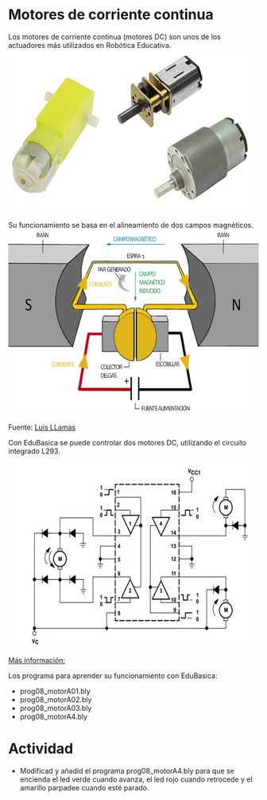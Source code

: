 # Motores de corriente continua
Los motores de corriente continua (motores DC) son unos de los actuadores más utilizados en Robótica Educativa. 
<a href="" target="_blank"><img width="600" height="330" border="0" align="center" src="img/motoresDC.png "/></a>

Su funcionamiento se basa en el alineamiento de dos campos magnéticos. 
<a href="" target="_blank"><img width="600" height="375" border="0" align="center" src="img/circuitoMotorDC.png "/></a>

Fuente: [Luis LLamas](http://www.luisllamas.es/2016/08/tipos-motores-rotativos-proyectos-arduino/)

Con EduBasica se puede controlar dos motores DC, utilizando el circuito integrado L293.

<a href="" target="_blank"><img width="600" height="375" border="0" align="center" src="img/L293diagrama.png "/></a>

[Más información:](https://learn.adafruit.com/adafruit-arduino-lesson-15-dc-motor-reversing?view=all)

Los programa para aprender su funcionamiento con EduBasica:
- prog08_motorA01.bly
- prog08_motorA02.bly
- prog08_motorA03.bly
- prog08_motorA4.bly

# Actividad

- Modificad y añadid el programa prog08_motorA4.bly para que se encienda el led verde cuando avanza, el led rojo cuando retrocede y el amarillo parpadee cuando esté parado. 
